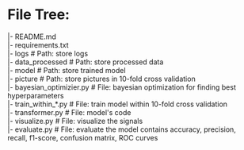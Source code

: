 # File Tree:
|-  README.md  
|-  requirements.txt  
|-  logs  # Path: store logs  
|-  data_processed  # Path: store processed data  
|-  model  # Path: store  trained model  
|-  picture  # Path: store pictures in 10-fold cross validation  
|-  bayesian_optimizier.py  # File: bayesian optimization for finding best hyperparameters  
|-  train_within_*.py  # File: train model within 10-fold cross validation  
|-  transformer.py  # File: model's code  
|-  visualize.py  # File: visualize the signals  
|-  evaluate.py  # File: evaluate the model contains accuracy, precision, recall, f1-score, confusion matrix, ROC curves
